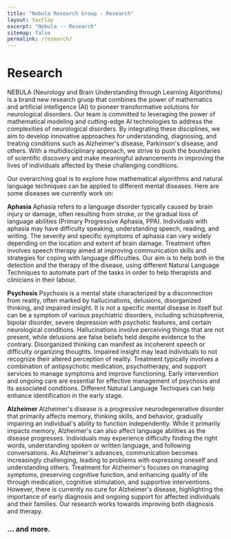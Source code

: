 ```yaml
---
title: "Nebula Research Group - Research"
layout: textlay
excerpt: "Nebula -- Research"
sitemap: false
permalink: /research/
---
```


# Research

NEBULA (Neurology and Brain Understanding through Learning Algorithms) is a brand new research gruop that combines the power of mathematics and artificial intelligence (AI) to pioneer transformative solutions for neurological disorders. Our team is committed to leveraging the power of mathematical modeling and cutting-edge AI technologies to address the complexities of neurological disorders. By integrating these disciplines, we aim to develop innovative approaches for understanding, diagnosing, and treating conditions such as Alzheimer's disease, Parkinson's disease, and others. With a multidisciplinary approach, we strive to push the boundaries of scientific discovery and make meaningful advancements in improving the lives of individuals affected by these challenging conditions. 

Our overarching goal is to explore how mathematical algorithms and natural language techniques can be applied to different mental diseases. Here are some diseases we currently work on:

**Aphasia** Aphasia refers to a language disorder typically caused by brain injury or damage, often resulting from stroke, or the gradual loss of language abilities (Primary Progressive Aphasia, PPA). Individuals with aphasia may have difficulty speaking, understanding speech, reading, and writing. The severity and specific symptoms of aphasia can vary widely depending on the location and extent of brain damage. Treatment often involves speech therapy aimed at improving communication skills and strategies for coping with language difficulties. Our aim is to help both in the detection and the therapy of the disease, using different Natural Language Techniques to automate part of the tasks in order to help therapists and clinicians in their labour.

**Psychosis** Psychosis is a mental state characterized by a disconnection from reality, often marked by hallucinations, delusions, disorganized thinking, and impaired insight. It is not a specific mental disease in itself but can be a symptom of various psychiatric disorders, including schizophrenia, bipolar disorder, severe depression with psychotic features, and certain neurological conditions. Hallucinations involve perceiving things that are not present, while delusions are false beliefs held despite evidence to the contrary. Disorganized thinking can manifest as incoherent speech or difficulty organizing thoughts. Impaired insight may lead individuals to not recognize their altered perception of reality. Treatment typically involves a combination of antipsychotic medication, psychotherapy, and support services to manage symptoms and improve functioning. Early intervention and ongoing care are essential for effective management of psychosis and its associated conditions. Different Natural Language Techiques can help enhance identification in the early stage.

**Alzheimer** Alzheimer's disease is a progressive neurodegenerative disorder that primarily affects memory, thinking skills, and behavior, gradually impairing an individual's ability to function independently. While it primarily impacts memory, Alzheimer's can also affect language abilities as the disease progresses. Individuals may experience difficulty finding the right words, understanding spoken or written language, and following conversations. As Alzheimer's advances, communication becomes increasingly challenging, leading to problems with expressing oneself and understanding others. Treatment for Alzheimer's focuses on managing symptoms, preserving cognitive function, and enhancing quality of life through medication, cognitive stimulation, and supportive interventions. However, there is currently no cure for Alzheimer's disease, highlighting the importance of early diagnosis and ongoing support for affected individuals and their families. Our research works towards improving both diagnosis and therapy.

### ... and more.
